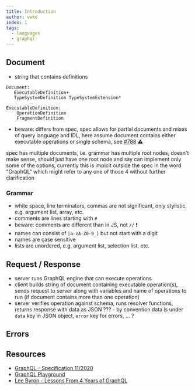 ```yaml
---
title: Introduction
author: vwkd
index: 1
tags:
  - languages
  - graphql
---
```


## Document

- string that contains definitions

```plaintext
Document:
   ExecutableDefinition+
   TypeSystemDefinition TypeSystemExtension*

ExecutableDefinition:
    OperationDefinition
    FragmentDefinition
```

- beware: differs from spec, spec allows for partial documents and mixes of query language and IDL, here assume document contains either executable operations or single schema, see [#788](https://github.com/graphql/graphql-spec/issues/788#issuecomment-721298885) ⚠️

spec has multiple documents, i.e. grammar has multiple root nodes, doesn't make sense, should just have one root node and say can implement only some of the options, currently this is implcit outside the spec in the word "GraphQL" which might refer to any one of those 4 without further clarification



### Grammar

- white space, line terminators, commas are not significant, only stylistic, e.g. argument list, array, etc.
- comments are lines starting with `#`
- beware: comments are different than in JS, not `//` ❗️
- names can consist of `[a-zA-Z0-9_]` but not start with a digit
- names are case sensitive
- lists are unordered, e.g. argument list, selection list, etc.



## Request / Response

- server runs GraphQL engine that can execute operations
- client builds string of document containing executable operation(s), sends request to server along with variables and name of operations to run (if document contains more than one operation)
- server verifies operation against schema, runs resolver functions, returns response with data as JSON
??? - by convention data is under `data` key in JSON object, `error` key for errors, ... ?



## Errors

<!--
??? if query errors gets partial response by default, needs to do error handling on client

??? error list
field is set to `null` value + error is added to list
error never just makes field `null` without other information
if error and field type is non-null, then field error is thrown ?? parent field is set to null ??

allows a nullable field to return null if it fails, e.g. server down, typo in name, etc.
if error on non-nullable field, bubbles up until nearest nullable parent type and nulls that

doesn't use HTTP verbs!!!, e.g. if query failed still 200 OK (except if server itself has problem) 
-->



## Resources

- [GraphQL - Specification 11/2020](http://spec.graphql.org/draft/)
- [GraphQL Playground](https://graphql.org/swapi-graphql/)
- [Lee Byron - Lessons From 4 Years of GraphQL](https://www.graphql.com/articles/4-years-of-graphql-lee-byron)